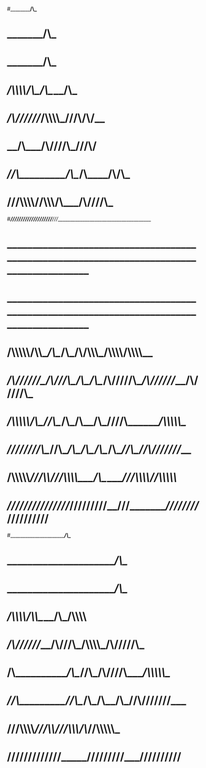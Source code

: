 #________________________/\\\_________________                                                     
# _______________________\/\\\_________________                                                    
#  _______________________\/\\\_________________                                                   
#   _____/\\\\\\\\_________\/\\\____/\\\____/\\\_                                                  
#    ___/\\\//////_____/\\\\\\\\\___\///\\\/\\\/__                                                 
#     __/\\\___________/\\\////\\\_____\///\\\/____                                                
#      _\//\\\_________\/\\\__\/\\\______/\\\/\\\___                                               
#       __\///\\\\\\\\__\//\\\\\\\/\\___/\\\/\///\\\_                                              
#____________\////////____\///////\//___\///____\///_______________________________________        
# __________________________________________________________________________________________       
#  __________________________________________________________________________________________      
#   __/\\\\\\\\\\______/\\\\\______/\\\____/\\\___/\\/\\\\\\\_______/\\\\\\\\______/\\\\\\\\__     
#    _\/\\\//////_____/\\\///\\\___\/\\\___\/\\\__\/\\\/////\\\____/\\\//////_____/\\\/////\\\_    
#     _\/\\\\\\\\\\___/\\\__\//\\\__\/\\\___\/\\\__\/\\\___\///____/\\\___________/\\\\\\\\\\\__   
#      _\////////\\\__\//\\\__/\\\___\/\\\___\/\\\__\/\\\__________\//\\\_________\//\\///////___  
#       __/\\\\\\\\\\___\///\\\\\/____\//\\\\\\\\\___\/\\\___________\///\\\\\\\\___\//\\\\\\\\\\_ 
#        _\//////////______\/////_______\/////////____\///______________\////////_____\//////////__
#_______________________________________/\\\__________________                                     
# ______________________________________\/\\\__________________                                    
#  ______________________________________\/\\\__________________                                   
#   _____/\\\\\\\\______/\\\\\____________\/\\\_______/\\\\\\\\__                                  
#    ___/\\\//////_____/\\\///\\\_____/\\\\\\\\\_____/\\\/////\\\_                                 
#     __/\\\___________/\\\__\//\\\___/\\\////\\\____/\\\\\\\\\\\__                                
#      _\//\\\_________\//\\\__/\\\___\/\\\__\/\\\___\//\\///////___                               
#       __\///\\\\\\\\___\///\\\\\/____\//\\\\\\\/\\___\//\\\\\\\\\\_                              
#        ____\////////______\/////_______\///////\//_____\//////////__                             